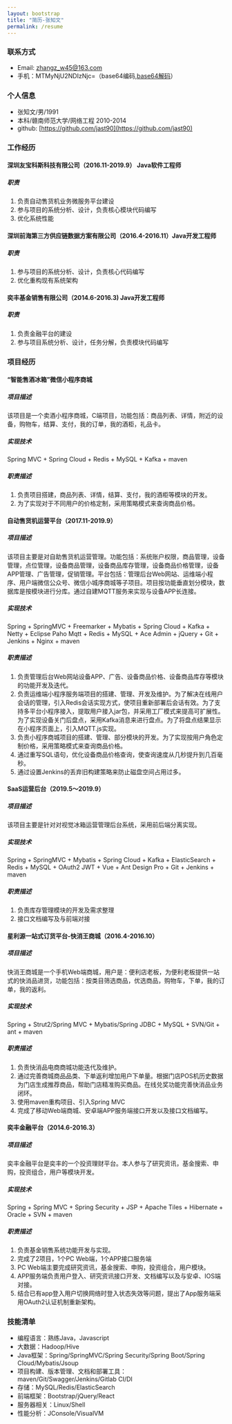 ```yaml
---
layout: bootstrap
title: "简历-张知文"
permalink: /resume
---
```

### 联系方式

- Email: zhangz_w45@163.com
- 手机：MTMyNjU2NDIzNjc=（base64编码,[base64解码](https://tool.oschina.net/encrypt?type=3)）

### 个人信息

- 张知文/男/1991
- 本科/赣南师范大学/网络工程 2010-2014
- github: [https://github.com/jast90](https://github.com/jast90)

### 工作经历
#### 深圳友宝科斯科技有限公司（2016.11-2019.9） Java软件工程师
##### 职责
1. 负责自动售货机业务微服务平台建设
2. 参与项目的系统分析、设计，负责核心模块代码编写
3. 优化系统性能

#### 深圳前海第三方供应链数据方案有限公司（2016.4-2016.11）Java开发工程师
##### 职责
1. 参与项目的系统分析、设计，负责核心代码编写
3. 优化重构现有系统架构

#### 奕丰基金销售有限公司（2014.6-2016.3) Java开发工程师
##### 职责
1. 负责金融平台的建设
2. 参与项目系统分析、设计，任务分解，负责模块代码编写

### 项目经历

#### “智能售酒冰箱”微信小程序商城

##### 项目描述

该项目是一个卖酒小程序商城，C端项目，功能包括：商品列表、详情，附近的设备，购物车，结算、支付，我的订单，我的酒柜，礼品卡。

##### 实现技术

Spring MVC + Spring Cloud + Redis + MySQL + Kafka + maven

##### 职责描述

1. 负责项目搭建，商品列表、详情，结算、支付，我的酒柜等模块的开发。
2. 为了实现对于不同用户的价格定制，采用策略模式来查询商品价格。

#### 自动售货机运营平台（2017.11-2019.9）

##### 项目描述

该项目主要是对自助售货机运营管理。功能包括：系统账户权限，商品管理，设备管理，点位管理，设备商品管理，设备商品库存管理，设备商品价格管理，设备APP管理、广告管理，促销管理。平台包括：管理后台Web网站、运维端小程序、用户端微信公众号、微信小城序商城等子项目。项目按功能垂直划分模块，数据库是按模块进行分库。通过自建MQTT服务来实现与设备APP长连接。

##### 实现技术

Spring + SpringMVC + Freemarker + Mybatis + Spring Cloud + Kafka + Netty + Eclipse Paho Mqtt + Redis + MySQL + Ace Admin + jQuery  + Git + Jenkins + Nginx + maven
##### 职责描述

1. 负责管理后台Web网站设备APP、广告、设备商品价格、设备商品库存等模块的功能开发及迭代。
2. 负责运维端小程序服务端项目的搭建、管理、开发及维护。为了解决在线用户会话的管理，引入Redis会话实现方式，使项目重新部署后会话有效。为了支持多平台小程序接入，提取用户接入jar包，并采用工厂模式来提高可扩展性。为了实现设备关门后盘点，采用Kafka消息来进行盘点。为了将盘点结果显示在小程序页面上，引入MQTT.js实现。
3. 负责小程序商城项目的搭建、管理、部分模块的开发。为了实现按用户角色定制价格，采用策略模式来查询商品价格。
4. 通过重写SQL语句，优化设备商品价格查询，使查询速度从几秒提升到几百毫秒。
5. 通过设置Jenkins的丢弃旧构建策略来防止磁盘空间占用过多。

#### SaaS运营后台（2019.5～2019.9）

##### 项目描述

该项目主要是针对对视觉冰箱运营管理后台系统，采用前后端分离实现。

##### 实现技术

Spring + SpringMVC + Mybatis + Spring Cloud + Kafka + ElasticSearch + Redis + MySQL + OAuth2 JWT + Vue + Ant Design Pro + Git + Jenkins + maven

##### 职责描述

1. 负责库存管理模块的开发及需求整理
2. 接口文档编写及与前端对接


#### 星利源一站式订货平台-快消王商城（2016.4-2016.10）

##### 项目描述

快消王商城是一个手机Web端商城，用户是：便利店老板，为便利老板提供一站式的快消品进货，功能包括：按类目筛选商品，优选商品，购物车，下单，我的订单，我的返利。

##### 实现技术

Spring + Strut2/Spring MVC + Mybatis/Spring JDBC + MySQL + SVN/Git + ant + maven

##### 职责描述

1. 负责快消品电商商城功能迭代及维护。
2. 通过完善商城商品品类、下单返利增加用户下单量。根据门店POS机历史数据为门店生成推荐商品，帮助门店精准购买商品。在线兑奖功能完善快消品业务闭环。
3. 使用maven重构项目、引入Spring MVC
4. 完成了移动Web端商城、安卓端APP服务端接口开发以及接口文档编写。

#### 奕丰金融平台（2014.6-2016.3）

##### 项目描述

奕丰金融平台是奕丰的一个投资理财平台。本人参与了研究资讯，基金搜索、申购，投资组合，用户等模块开发。

##### 实现技术

Spring + Spring MVC + Spring Security + JSP + Apache Tiles + Hibernate + Oracle + SVN + maven

##### 职责描述

1. 负责基金销售系统功能开发与实现。
2. 完成了2项目，1个PC Web端，1个APP接口服务端
3. PC Web端主要完成研究资讯，基金搜索、申购，投资组合，用户模块。
4. APP服务端负责用户登入、研究资讯接口开发、文档编写以及与安卓、IOS端对接。
5. 结合已有app登入用户切换网络时登入状态失效等问题，提出了App服务端采用OAuth2认证机制重新架构。

### 技能清单

- 编程语言：熟练Java，Javascript
- 大数据：Hadoop/Hive
- Java框架：Spring/SpringMVC/Spring Security/Spring Boot/Spring Cloud/Mybatis/Jsoup
- 项目构建、版本管理、文档和部署工具：maven/Git/Swagger/Jenkins/Gitlab CI/DI
- 存储：MySQL/Redis/ElasticSearch
- 前端框架：Bootstrap/jQuery/React
- 服务器相关：Linux/Shell
- 性能分析：JConsole/VisualVM
